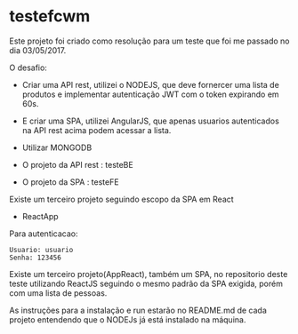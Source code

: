 # testefcwm
Este projeto foi criado como resolução para um teste que foi me passado no dia 03/05/2017.

O desafio:
 - Criar uma API rest, utilizei o NODEJS, que deve fornercer uma lista de produtos e implementar autenticação JWT com o token expirando em 60s.
 - E criar uma SPA, utilizei AngularJS, que apenas usuarios autenticados na API rest acima podem acessar a lista.
 - Utilizar MONGODB

- O projeto da API rest : testeBE
- O projeto da SPA : testeFE

Existe um terceiro projeto seguindo escopo da SPA em React

- ReactApp

Para autenticacao:

```
Usuario: usuario
Senha: 123456
```

Existe um terceiro projeto(AppReact), também um SPA, no repositorio deste teste utilizando ReactJS seguindo o mesmo padrão da SPA exigida, porém com uma lista de pessoas. 

As instruções para a instalação e run estarão no README.md de cada projeto entendendo que o NODEJs já está instalado na máquina.
